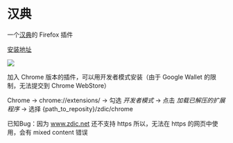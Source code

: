 汉典
===

一个[汉典](http://www.zdic.net/)的 Firefox 插件

[安装地址](https://addons.mozilla.org/zh-CN/firefox/addon/zdic-1/)

<a href="https://addons.mozilla.org/zh-CN/firefox/addon/zdic-1/"><img src="http://blog.leiqin.name/zdic/images/jietu.png"/></a>

加入 Chrome 版本的插件，可以用开发者模式安装（由于 Google Wallet 的限制，无法提交到 Chrome WebStore）

Chrome -> chrome://extensions/ -> 勾选 _开发者模式_ -> 点击 _加载已解压的扩展程序_ -> 选择 {path\_to\_reposity}/zdic/chrome

已知Bug：因为 www.zdic.net 还不支持 https 所以，无法在 https 的网页中使用，会有 mixed content 错误

